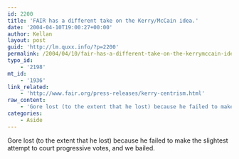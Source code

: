 ```yaml
---
id: 2200
title: 'FAIR has a different take on the Kerry/McCain idea.'
date: '2004-04-10T19:00:27+00:00'
author: Kellan
layout: post
guid: 'http://lm.quxx.info/?p=2200'
permalink: /2004/04/10/fair-has-a-different-take-on-the-kerrymccain-idea/
typo_id:
    - '2198'
mt_id:
    - '1936'
link_related:
    - 'http://www.fair.org/press-releases/kerry-centrism.html'
raw_content:
    - 'Gore lost (to the extent that he lost) because he failed to make the slightest attempt to court progressive votes, and we bailed.'
categories:
    - Aside
---
```


Gore lost (to the extent that he lost) because he failed to make the slightest attempt to court progressive votes, and we bailed.